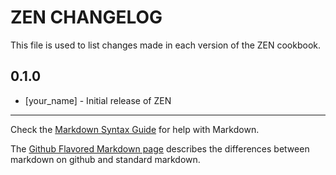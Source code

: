 ZEN CHANGELOG
=====================

This file is used to list changes made in each version of the ZEN cookbook.

0.1.0
-----
- [your_name] - Initial release of ZEN

- - -
Check the [Markdown Syntax Guide](http://daringfireball.net/projects/markdown/syntax) for help with Markdown.

The [Github Flavored Markdown page](http://github.github.com/github-flavored-markdown/) describes the differences between markdown on github and standard markdown.
